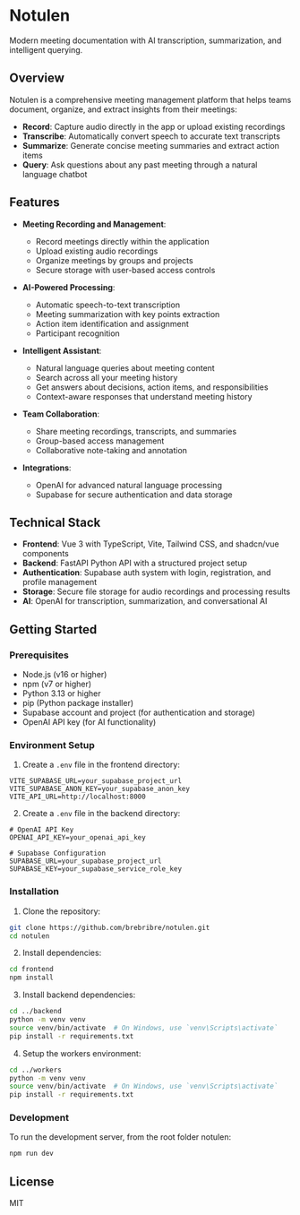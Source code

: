# Notulen

Modern meeting documentation with AI transcription, summarization, and intelligent querying.

## Overview

Notulen is a comprehensive meeting management platform that helps teams document, organize, and extract insights from their meetings:

- **Record**: Capture audio directly in the app or upload existing recordings
- **Transcribe**: Automatically convert speech to accurate text transcripts
- **Summarize**: Generate concise meeting summaries and extract action items
- **Query**: Ask questions about any past meeting through a natural language chatbot

## Features

- **Meeting Recording and Management**:
  - Record meetings directly within the application
  - Upload existing audio recordings
  - Organize meetings by groups and projects
  - Secure storage with user-based access controls

- **AI-Powered Processing**:
  - Automatic speech-to-text transcription
  - Meeting summarization with key points extraction
  - Action item identification and assignment
  - Participant recognition

- **Intelligent Assistant**:
  - Natural language queries about meeting content
  - Search across all your meeting history
  - Get answers about decisions, action items, and responsibilities
  - Context-aware responses that understand meeting history

- **Team Collaboration**:
  - Share meeting recordings, transcripts, and summaries
  - Group-based access management
  - Collaborative note-taking and annotation

- **Integrations**:
  - OpenAI for advanced natural language processing
  - Supabase for secure authentication and data storage

## Technical Stack

- **Frontend**: Vue 3 with TypeScript, Vite, Tailwind CSS, and shadcn/vue components
- **Backend**: FastAPI Python API with a structured project setup
- **Authentication**: Supabase auth system with login, registration, and profile management
- **Storage**: Secure file storage for audio recordings and processing results
- **AI**: OpenAI for transcription, summarization, and conversational AI

## Getting Started

### Prerequisites

- Node.js (v16 or higher)
- npm (v7 or higher)
- Python 3.13 or higher
- pip (Python package installer)
- Supabase account and project (for authentication and storage)
- OpenAI API key (for AI functionality)

### Environment Setup

1. Create a `.env` file in the frontend directory:
```
VITE_SUPABASE_URL=your_supabase_project_url
VITE_SUPABASE_ANON_KEY=your_supabase_anon_key
VITE_API_URL=http://localhost:8000
```

2. Create a `.env` file in the backend directory:
```
# OpenAI API Key
OPENAI_API_KEY=your_openai_api_key

# Supabase Configuration
SUPABASE_URL=your_supabase_project_url
SUPABASE_KEY=your_supabase_service_role_key
```

### Installation

1. Clone the repository:
```bash
git clone https://github.com/brebribre/notulen.git
cd notulen
```

2. Install dependencies:
```bash
cd frontend
npm install
```

3. Install backend dependencies:
```bash
cd ../backend
python -m venv venv
source venv/bin/activate  # On Windows, use `venv\Scripts\activate`
pip install -r requirements.txt
```

4. Setup the workers environment:
```bash
cd ../workers
python -m venv venv
source venv/bin/activate  # On Windows, use `venv\Scripts\activate`
pip install -r requirements.txt
```

### Development

To run the development server, from the root folder notulen:
```bash
npm run dev
```

## License

MIT
